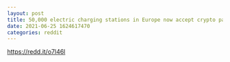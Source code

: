 ```yaml
--- 
layout: post 
title: 50,000 electric charging stations in Europe now accept crypto payments 
date: 2021-06-25 1624617470 
categories: reddit 
--- 
```

https://redd.it/o7l46l